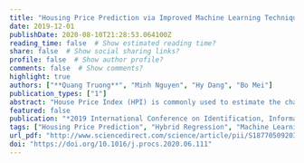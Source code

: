 ```yaml
---
title: "Housing Price Prediction via Improved Machine Learning Techniques"
date: 2019-12-01
publishDate: 2020-08-10T21:28:53.064100Z
reading_time: false  # Show estimated reading time?
share: false  # Show social sharing links?
profile: false  # Show author profile?
comments: false  # Show comments?
highlight: true
authors: ["**Quang Truong**", "Minh Nguyen", "Hy Dang", "Bo Mei"]
publication_types: ["1"]
abstract: "House Price Index (HPI) is commonly used to estimate the changes in housing price. Since housing price is strongly correlated to other factors such as location, area, population, it requires other information apart from HPI to predict individual housing price. There has been a considerably large number of papers adopting traditional machine learning approaches to predict housing prices accurately, but they rarely concern about the performance of individual models and neglect the less popular yet complex models. As a result, to explore various impacts of features on prediction methods, this paper will apply both traditional and advanced machine learning approaches to investigate the difference among several advanced models. This paper will also comprehensively validate multiple techniques in model implementation on regression and provide an optimistic result for housing price prediction."
featured: false
publication: "*2019 International Conference on Identification, Information and Knowledge in the Internet of Things (IIKI)*"
tags: ["Housing Price Prediction", "Hybrid Regression", "Machine Learning", "Stacked Generalization"]
url_pdf: "http://www.sciencedirect.com/science/article/pii/S1877050920316318"
doi: "https://doi.org/10.1016/j.procs.2020.06.111"
---
```


